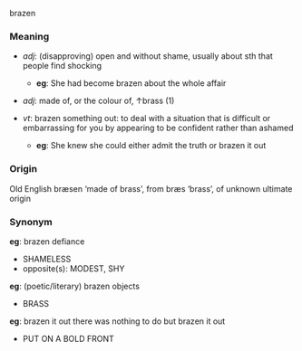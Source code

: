 brazen
### Meaning
+ _adj_:  (disapproving) open and without shame, usually about sth that people find shocking
	+ __eg__: She had become brazen about the whole affair
+ _adj_: made of, or the colour of, ↑brass (1)

+ _vt_: brazen something out: to deal with a situation that is difficult or embarrassing for you by appearing to be confident rather than ashamed
	+ __eg__: She knew she could either admit the truth or brazen it out

### Origin

Old English bræsen ‘made of brass’, from bræs ‘brass’, of unknown ultimate origin

### Synonym

__eg__: brazen defiance

+ SHAMELESS
+ opposite(s): MODEST, SHY

__eg__: (poetic/literary) brazen objects

+ BRASS

__eg__: brazen it out there was nothing to do but brazen it out

+ PUT ON A BOLD FRONT


